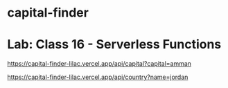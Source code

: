 # capital-finder

# Lab: Class 16 - Serverless Functions


https://capital-finder-lilac.vercel.app/api/capital?capital=amman

https://capital-finder-lilac.vercel.app/api/country?name=jordan
